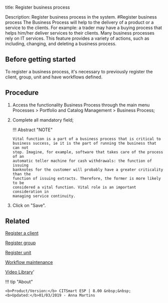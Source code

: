title: Register business process

Description: Register business process in the system.
#Register business process
The Business Process will help to the delivery of a product or a service to the clients. For example: a trader may have a buying process that helps him/her deliver services to their clients. Many business processes rely on IT services.
This feature provides a variety of actions, such as including, changing, and deleting a business process.

Before getting started
--------------------------

To register a business process, it's necessary to previously register the
client, group, unit and have workflows defined.

Procedure
-------------

1.  Access the functionality Business Process through the main menu Processes \>
    Portfolio and Catalog Management \> Business Process;

2.  Complete all mandatory field;

    !!! Abstract "NOTE"

        Vital function is a part of a business process that is critical to
        business success, ie it is the part of running the business that can not
        stop. Imagine, for example, software that takes care of the process of an
        automatic teller machine for cash withdrawals: the function of issuing
        banknotes for the customer will probably have a greater criticality than the
        function of issuing extracts. Therefore, the former is more likely to be
        considered a vital function. Vital role is an important consideration in
        managing service continuity.  

3.  Click on "Save".

Related
-------

[Register a client](/en-us/citsmart-esp-8/processes/portfolio-and-catalog/configuration/register-client.html)

[Register group](/en-us/citsmart-esp-8/initial-settings/access-settings/user/register-groups.html)

[Register unit](/en-us/citsmart-esp-8/platform-administration/region-and-language/register-unit.html)

[Workflow maintenance](/en-us/citsmart-esp-8/platform-administration/flow-maintenance/workflow-maintenance.html)


<i class='fa fa-youtube-play  fa-2x' style='color:#97ce17;vertical-align: middle;'> </i> [Video Library](https://www.youtube.com/playlist?list=PLB5qK2uzf2RPsG8HdkE7qEHB39yEI_T8y)'

!!! tip "About"

    <b>Product/Version:</b> CITSmart ESP | 8.00 &nbsp;&nbsp;
    <b>Updated:</b>01/03/2019 - Anna Martins
